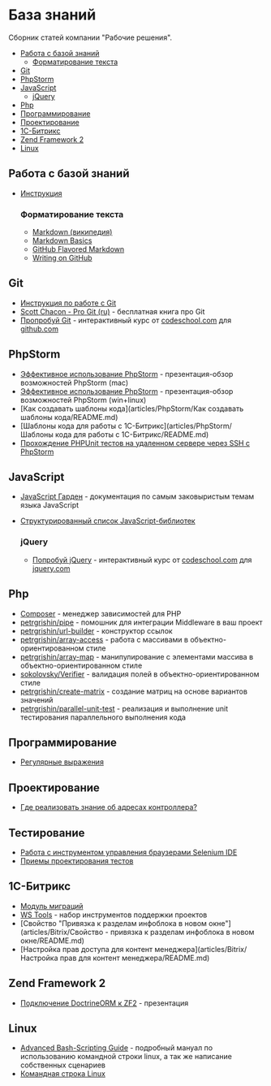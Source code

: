 База знаний
===========

Сборник статей компании "Рабочие решения". 

- [Работа с базой знаний](#user-content-Работа-с-базой-знаний)
	- [Форматирование текста](#user-content-Форматирование-текста)
- [Git](#git)
- [PhpStorm](#phpstorm)
- [JavaScript](#javascript)
	- [jQuery](#jquery)
- [Php](#php)
- [Программирование](#user-content-Программирование)
- [Проектирование](#user-content-Проектирование)
- [1С-Битрикс](#user-content-1С-Битрикс)
- [Zend Framework 2](#zend-framework-2)
- [Linux](#linux)

## Работа с базой знаний

- [Инструкция](CONTRIBUTING.md)

	### Форматирование текста
	- [Markdown (википедия)](https://ru.wikipedia.org/wiki/Markdown)
	- [Markdown Basics](https://help.github.com/articles/markdown-basics/)
	- [GitHub Flavored Markdown](https://help.github.com/articles/github-flavored-markdown/)
	- [Writing on GitHub](https://help.github.com/articles/writing-on-github/)

## Git
- [Инструкция по работе с Git](articles/Git/Инструкция/README.md)
- [Scott Chacon - Pro Git (ru)](http://git-scm.com/book/ru) - бесплатная книга про Git
- [Пропробуй Git](https://try.github.io) - интерактивный курс от [codeschool.com](http://codeschool.com) для [github.com](http://github.com)

## PhpStorm
- [Эффективное использование PhpStorm](https://docs.google.com/presentation/d/1jWt3zD64y-HjEJUDtnCJz8f7npZIE8JZ0Dj-arTS9Ks/edit#slide=id.g180ed61f7_0139) - презентация-обзор возможностей PhpStorm (mac)
- [Эффективное использование PhpStorm](http://goo.gl/gZfTqp) - презентация-обзор возможностей PhpStorm (win+linux)
- [Как создавать шаблоны кода](articles/PhpStorm/Как создавать шаблоны кода/README.md)
- [Шаблоны кода для работы с 1С-Битрикс](articles/PhpStorm/Шаблоны кода для работы с 1С-Битрикс/README.md)
- [Прохождение PHPUnit тестов на удаленном сервере через SSH c PhpStorm](http://confluence.jetbrains.com/display/PhpStorm/Running+PHPUnit+tests+over+SSH+on+a+remote+server+with+PhpStorm)

## JavaScript
- [JavaScript Гарден](http://shamansir.github.io/JavaScript-Garden/) - документация по самым заковыристым темам языка JavaScript
- [Структурированный список JavaScript-библиотек](https://github.com/sorrycc/awesome-javascript)

	### jQuery
	- [Попробуй jQuery](http://try.jquery.com/) - интерактивный курс от [codeschool.com](http://codeschool.com) для [jquery.com](http://jquery.com)

## Php
- [Composer](http://habrahabr.ru/post/145946/) - менеджер зависимостей для PHP
- [petrgrishin/pipe](https://github.com/petrgrishin/pipe) - помошник для интеграции Middleware в ваш проект
- [petrgrishin/url-builder](https://github.com/petrgrishin/url-builder) - конструктор ссылок
- [petrgrishin/array-access](https://github.com/petrgrishin/array-access) - работа с массивами в объектно-ориентированном стиле
- [petrgrishin/array-map](https://github.com/petrgrishin/array-map) - манипулирование с элементами массива в объектно-ориентированном стиле
- [sokolovsky/Verifier](https://github.com/sokolovsky/Verifier) - валидация полей в объектно-ориентированном стиле
- [petrgrishin/create-matrix](https://github.com/petrgrishin/create-matrix) - создание матриц на основе вариантов значений
- [petrgrishin/parallel-unit-test](https://github.com/petrgrishin/parallel-unit-test/) - реализация и выполнение unit тестирования параллельного выполнения кода

## Программирование
- [Регулярные выражения](media/regexp.pdf)

## Проектирование
- [Где реализовать знание об адресах контроллера?](http://habrahabr.ru/post/226237/)

## Тестирование
- [Работа с инструментом управления браузерами Selenium IDE](http://selenium2.ru/docs/selenium-ide.html)
- [Приемы проектирования тестов](http://selenium2.ru/docs/test-design-considerations.html)

## 1С-Битрикс
- [Модуль миграций](https://github.com/worksolutions/bitrix-module-migrations/blob/master/README.md)
- [WS Tools](https://github.com/worksolutions/bitrix-module-tools/) - набор инструментов поддержки проектов
- [Свойство "Привязка к разделам инфоблока в новом окне"](articles/Bitrix/Свойство - привязка к разделам инфоблока в новом окне/README.md)
- [Настройка прав доступа для контент менеджера](articles/Bitrix/Настройка прав для контент менеджера/README.md)

## Zend Framework 2
- [Подключение DoctrineORM к ZF2](http://marco-pivetta.com/doctrine-orm-zf2-tutorial/) - презентация

## Linux
- [Advanced Bash-Scripting Guide](http://www.opennet.ru/docs/RUS/bash_scripting_guide/) - подробный мануал по использованию командной строки linux, а так же написание собственных сценариев
- [Командная строка Linux](articles/Linux/Shell/README.md)
